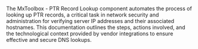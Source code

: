 The MxToolbox - PTR Record Lookup component automates the process of looking up PTR records, a critical task in network security and administration for verifying server IP addresses and their associated hostnames. This documentation outlines the steps, actions involved, and the technological context provided by vendor integrations to ensure effective and secure DNS lookups.
